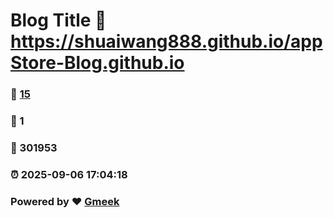 # Blog Title :link: https://shuaiwang888.github.io/appStore-Blog.github.io 
### :page_facing_up: [15](https://shuaiwang888.github.io/appStore-Blog.github.io/tag.html) 
### :speech_balloon: 1 
### :hibiscus: 301953 
### :alarm_clock: 2025-09-06 17:04:18 
### Powered by :heart: [Gmeek](https://github.com/Meekdai/Gmeek)
